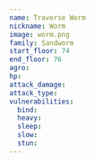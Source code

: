 ```yaml
---
name: Traverse Worm
nickname: Worm
image: worm.png
family: Sandworm
start_floor: 74
end_floor: 76
agro: 
hp: 
attack_damage: 
attack_type: 
vulnerabilities:
  bind: 
  heavy: 
  sleep: 
  slow: 
  stun: 
---
```

